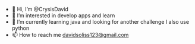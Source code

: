 - 👋 Hi, I’m @CrysisDavid
- 👀 I’m interested in develop apps and learn
- 🌱 I’m currently learning java and looking for another challenge I also use python 
- 📫 How to reach me davidsoliss123@gmail.com


<!---
CrysisDavid/CrysisDavid is a ✨ special ✨ repository because its `README.md` (this file) appears on your GitHub profile.
You can click the Preview link to take a look at your changes.
--->
